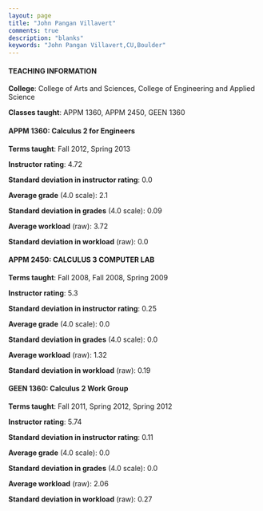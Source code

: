 ```yaml
---
layout: page
title: "John Pangan Villavert" 
comments: true
description: "blanks"
keywords: "John Pangan Villavert,CU,Boulder"
---
```

<head>
<script src="https://ajax.googleapis.com/ajax/libs/jquery/2.1.3/jquery.min.js"></script>
<script src="https://dl.dropboxusercontent.com/s/pc42nxpaw1ea4o9/highcharts.js?dl=0"></script>
<!-- <script src="../assets/js/highcharts.js"></script> -->
<style type="text/css">@font-face {
	font-family: "Bebas Neue";
	src: url(https://www.filehosting.org/file/details/544349/BebasNeue Regular.otf) format("opentype");
	}
	h1.Bebas { 
		font-family: "Bebas Neue", Verdana, Tahoma;
	}
</style>
</head>
	   
#### TEACHING INFORMATION

**College**: College of Arts and Sciences, College of Engineering and Applied Science

**Classes taught**: APPM 1360, APPM 2450, GEEN 1360

#### APPM 1360: Calculus 2 for Engineers

**Terms taught**: Fall 2012, Spring 2013

**Instructor rating**: 4.72

**Standard deviation in instructor rating**: 0.0

**Average grade** (4.0 scale): 2.1

**Standard deviation in grades** (4.0 scale): 0.09

**Average workload** (raw): 3.72

**Standard deviation in workload** (raw): 0.0

#### APPM 2450: CALCULUS 3 COMPUTER LAB

**Terms taught**: Fall 2008, Fall 2008, Spring 2009

**Instructor rating**: 5.3

**Standard deviation in instructor rating**: 0.25

**Average grade** (4.0 scale): 0.0

**Standard deviation in grades** (4.0 scale): 0.0

**Average workload** (raw): 1.32

**Standard deviation in workload** (raw): 0.19

#### GEEN 1360: Calculus 2 Work Group

**Terms taught**: Fall 2011, Spring 2012, Spring 2012

**Instructor rating**: 5.74

**Standard deviation in instructor rating**: 0.11

**Average grade** (4.0 scale): 0.0

**Standard deviation in grades** (4.0 scale): 0.0

**Average workload** (raw): 2.06

**Standard deviation in workload** (raw): 0.27

